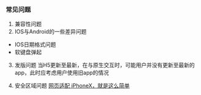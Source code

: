 ### 常见问题
1. 兼容性问题
2. IOS与Android的一些差异问题

- IOS日期格式问题
- 软键盘弹起

3. 发版问题
当H5更新至最新，在与原生交互时，可能用户并没有更新至最新的app，此时应考虑用户使用旧app的情况

4. 安全区域问题
[网页适配 iPhoneX，就是这么简单](https://aotu.io/notes/2017/11/27/iphonex/index.html)